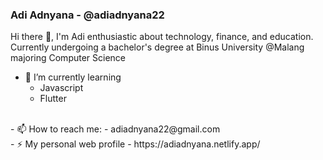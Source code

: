### Adi Adnyana - @adiadnyana22

Hi there 👋, I'm Adi enthusiastic about technology, finance, and education.<br>
Currently undergoing a bachelor's degree at Binus University @Malang majoring Computer Science

- 🌱 I’m currently learning 
  - Javascript
  - Flutter
 <br>
- 📫 How to reach me:
  - adiadnyana22@gmail.com
<br>
- ⚡ My personal web profile
  - https://adiadnyana.netlify.app/

